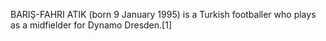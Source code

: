 BARIŞ-FAHRI ATIK (born 9 January 1995) is a Turkish footballer who plays as a midfielder for Dynamo Dresden.[1]

